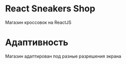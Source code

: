 # React Sneakers Shop

Магазин кроссовок на ReactJS

# Адаптивность

Магазин адаптирован под разные разрешения экрана

